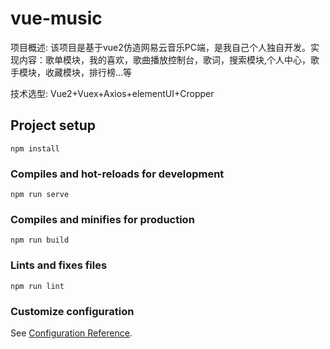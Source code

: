 # vue-music
项目概述: 该项目是基于vue2仿造网易云音乐PC端，是我自己个人独自开发。实现内容：歌单模块，我的喜欢，歌曲播放控制台，歌词，搜索模块,个人中心，歌手模块，收藏模块，排行榜...等

技术选型: Vue2+Vuex+Axios+elementUI+Cropper
## Project setup
```
npm install
```

### Compiles and hot-reloads for development
```
npm run serve
```

### Compiles and minifies for production
```
npm run build
```

### Lints and fixes files
```
npm run lint
```

### Customize configuration
See [Configuration Reference](https://cli.vuejs.org/config/).
